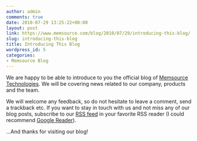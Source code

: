 ```yaml
---
author: admin
comments: true
date: 2010-07-29 13:25:22+00:00
layout: post
link: https://www.memsource.com/blog/2010/07/29/introducing-this-blog/
slug: introducing-this-blog
title: Introducing This Blog
wordpress_id: 5
categories:
- Memsource Blog
---
```




We are happy to be able to introduce to you the official blog of [Memsource Technologies](http://www.memsource.com/about-us/). We will be covering news related to our company, products and the team.<!-- more -->

We will welcome any feedback, so do not hesitate to leave a comment, send a trackback etc. If you want to stay in touch with us and not miss any of our blog posts, subscribe to our [RSS feed](../feed/) in your favorite RSS reader (I could recommend [Google Reader](http://www.google.com/reader)).

…And thanks for visiting our blog!




